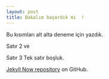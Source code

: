 ```yaml
---
layout: post
title: Bakalım başardık mı  !
---
```


Bu kısımları alt alta deneme için yazdık.

Satır 2 ve

Satır 3
Tek satır boşluk.

[Jekyll Now repository](https://github.com/barryclark/jekyll-now) on GitHub.
